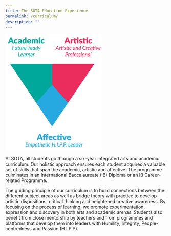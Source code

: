 ```yaml
---
title: The SOTA Education Experience
permalink: /curriculum/
description: ""
---
```


<img style="width:60%" src="/images/sota-education-experience-2020.png">
		 
At SOTA, all students go through a six-year integrated arts and academic curriculum. Our holistic approach ensures each student acquires a valuable set of skills that span the academic, artistic and affective. The programme culminates in an International Baccalaureate (IB) Diploma or an IB Career-related Programme.  
  
The guiding principle of our curriculum is to build connections between the different subject areas as well as bridge theory with practice to develop artistic dispositions, critical thinking and heightened creative awareness. By focusing on the process of learning, we promote experimentation, expression and discovery in both arts and academic arenas. Students also benefit from close mentorship by teachers and from programmes and platforms that develop them into leaders with Humility, Integrity, People-centredness and Passion (H.I.P.P).